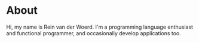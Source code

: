 # About

Hi, my name is Rein van der Woerd.
I'm a programming language enthusiast and functional programmer,
and occasionally develop applications too.
